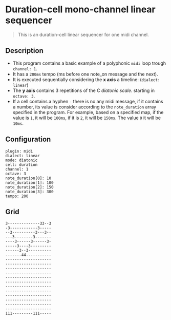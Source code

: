 # Duration-cell mono-channel linear sequencer

> This is an duration-cell linear sequencer for one midi channel.

## Description 

* This program contains a basic example of a polyphonic `midi` loop trough `channel: 1`.
* It has a `200ms` tempo (ms before one note_on message and the next).
* It is executed sequentially considering the **x axis** a timeline: (`dialect: linear`)
* The **y axis** contains 3 repetitions of the C *diatonic scale*. starting in `octave: 3`.
* If a cell contains a hyphen `-` there is no any midi message, if it contains a number, its value is consider according to the `note_duration` array specified in the program. For example, based on a specified map, if the value is `1`, it will be `100ms`, if it is `2`, it will be `150ms`. The value `0` it will be `10ms`.

## Configuration

``` configuration
plugin: midi
dialect: linear
mode: diatonic
cell: duration
channel: 1
octave: 3
note_duration[0]: 10
note_duration[1]: 100
note_duration[2]: 150
note_duration[3]: 300
tempo: 200
```

## Grid

``` grid
3--------------33--3
-3------------3-----
--3----------3---3--
---3--------3-------
----3------3------3-
-----3----3---------
------3--3----------
-------44-----------
--------------------
--------------------
--------------------
--------------------
--------------------
--------------------
--------------------
--------------------
--------------------
--------------------
--------------------
--------------------
111---------111-----
```